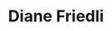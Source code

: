 ---
title: Diane Friedli
link: https://dianefriedli.ch/category/predication/
description: Diane Friedli est pasteure dans la paroisse de La BARC (Neuchâtel). Les prédications sont disponibles en texte et en podcast.
tags: Neuchâtel, audio
---